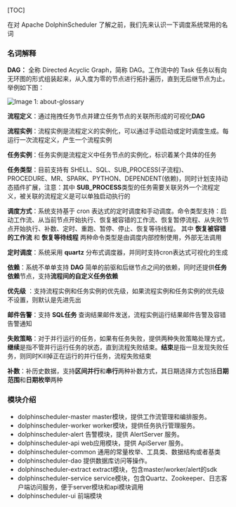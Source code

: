 [TOC]

在对 Apache DolphinScheduler 了解之前，我们先来认识一下调度系统常用的名词

### 名词解释

**DAG：** 全称 Directed Acyclic Graph，简称 DAG。工作流中的 Task 任务以有向无环图的形式组装起来，从入度为零的节点进行拓扑遍历，直到无后继节点为止。举例如下图：

![Image 1: about-glossary](https://dolphinscheduler.apache.org/img/new_ui/dev/about/glossary.png)

**流程定义**：通过拖拽任务节点并建立任务节点的关联所形成的可视化**DAG**

**流程实例**：流程实例是流程定义的实例化，可以通过手动启动或定时调度生成。每运行一次流程定义，产生一个流程实例

**任务实例**：任务实例是流程定义中任务节点的实例化，标识着某个具体的任务

**任务类型**：目前支持有 SHELL、SQL、SUB\_PROCESS(子流程)、PROCEDURE、MR、SPARK、PYTHON、DEPENDENT(依赖)，同时计划支持动态插件扩展，注意：其中 **SUB\_PROCESS**类型的任务需要关联另外一个流程定义，被关联的流程定义是可以单独启动执行的

**调度方式**：系统支持基于 cron 表达式的定时调度和手动调度。命令类型支持：启动工作流、从当前节点开始执行、恢复被容错的工作流、恢复暂停流程、从失败节点开始执行、补数、定时、重跑、暂停、停止、恢复等待线程。 其中 **恢复被容错的工作流** 和 **恢复等待线程** 两种命令类型是由调度内部控制使用，外部无法调用

**定时调度**：系统采用 **quartz** 分布式调度器，并同时支持cron表达式可视化的生成

**依赖**：系统不单单支持 **DAG** 简单的前驱和后继节点之间的依赖，同时还提供**任务依赖**节点，支持**流程间的自定义任务依赖**

**优先级** ：支持流程实例和任务实例的优先级，如果流程实例和任务实例的优先级不设置，则默认是先进先出

**邮件告警**：支持 **SQL任务** 查询结果邮件发送，流程实例运行结果邮件告警及容错告警通知

**失败策略**：对于并行运行的任务，如果有任务失败，提供两种失败策略处理方式，**继续**是指不管并行运行任务的状态，直到流程失败结束。**结束**是指一旦发现失败任务，则同时Kill掉正在运行的并行任务，流程失败结束

**补数**：补历史数据，支持**区间并行**和**串行**两种补数方式，其日期选择方式包括**日期范围**和**日期枚举**两种

### 模块介绍

*   dolphinscheduler-master master模块，提供工作流管理和编排服务。
*   dolphinscheduler-worker worker模块，提供任务执行管理服务。
*   dolphinscheduler-alert 告警模块，提供 AlertServer 服务。
*   dolphinscheduler-api web应用模块，提供 ApiServer 服务。
*   dolphinscheduler-common 通用的常量枚举、工具类、数据结构或者基类
*   dolphinscheduler-dao 提供数据库访问等操作。
*   dolphinscheduler-extract extract模块，包含master/worker/alert的sdk
*   dolphinscheduler-service service模块，包含Quartz、Zookeeper、日志客户端访问服务，便于server模块和api模块调用
*   dolphinscheduler-ui 前端模块
